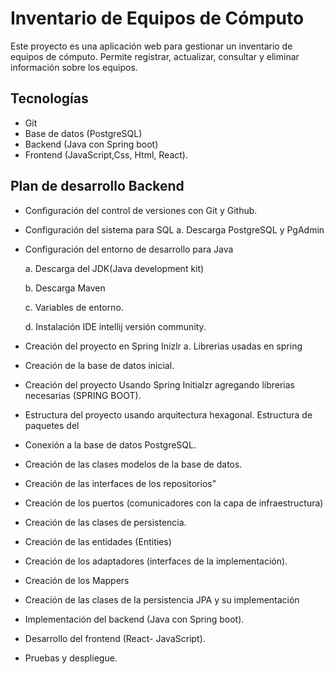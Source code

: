 # Inventario de Equipos de Cómputo 

Este proyecto es una aplicación web para gestionar un inventario de equipos de cómputo.
Permite registrar, actualizar, consultar y eliminar información sobre los equipos.

## Tecnologías 
 - Git
 - Base de datos (PostgreSQL) 
 - Backend (Java con Spring boot)
 - Frontend (JavaScript,Css, Html, React).
 
## Plan de desarrollo Backend
 - Configuración del control de versiones con Git y Github.
 - Configuración del sistema para SQL
	a. Descarga PostgreSQL y PgAdmin
 - Configuración del entorno de desarrollo para Java

	a. Descarga del JDK(Java development kit)
     
	b. Descarga Maven
	
	c. Variables de entorno.

	d. Instalación IDE intellij versión community.

 - Creación del proyecto en Spring Inizlr
   a. Librerias usadas en spring


 - Creación de la base de datos inicial.
 - Creación del proyecto Usando Spring Initialzr agregando librerias necesarias (SPRING BOOT).
 - Estructura del proyecto usando arquitectura hexagonal.
   Estructura de paquetes del  
 - Conexión a la base de datos PostgreSQL.
 - Creación de las clases modelos de la base de datos.
 - Creación de las interfaces de los repositorios"
 - Creación de los puertos (comunicadores con la capa de infraestructura)
 - Creación de las clases de persistencia.
 - Creación de las entidades (Entities)
 - Creación de los adaptadores (interfaces de la implementación). 
 - Creación de los Mappers
 - Creación de las clases de la persistencia JPA y su implementación 
 - Implementación del backend (Java con Spring boot).
 - Desarrollo del frontend  (React- JavaScript).
 - Pruebas y despliegue. 

